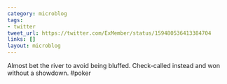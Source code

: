```yaml
---
category: microblog
tags:
- twitter
tweet_url: https://twitter.com/ExMember/status/159480536413384704
links: []
layout: microblog
---
```

Almost bet the river to avoid being bluffed. Check-called instead and won without a showdown. #poker
